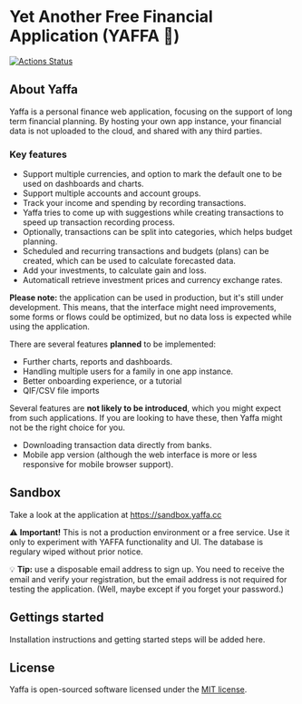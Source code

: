 # Yet Another Free Financial Application (YAFFA 🍊)

[![Actions Status](https://github.com/kantorge/yaffa/workflows/CI/badge.svg)](https://github.com/kantorge/yaffa/actions)

## About Yaffa

Yaffa is a personal finance web application, focusing on the support of long term financial planning. 
By hosting your own app instance, your financial data is not uploaded to the cloud, and shared with any third parties.

### Key features
* Support multiple currencies, and option to mark the default one to be used on dashboards and charts.
* Support multiple accounts and account groups.
* Track your income and spending by recording transactions.
* Yaffa tries to come up with suggestions while creating transactions to speed up transaction recording process.
* Optionally, transactions can be split into categories, which helps budget planning.
* Scheduled and recurring transactions and budgets (plans) can be created, which can be used to calculate forecasted data.
* Add your investments, to calculate gain and loss.
* Automaticall retrieve investment prices and currency exchange rates.

**Please note:** the application can be used in production, but it's still under development.
This means, that the interface might need improvements, some forms or flows could be optimized, but no data loss is expected while using the application.

There are several features **planned** to be implemented:
* Further charts, reports and dashboards.
* Handling multiple users for a family in one app instance.
* Better onboarding experience, or a tutorial
* QIF/CSV file imports

Several features are **not likely to be introduced**, which you might expect from such applications.
If you are looking to have these, then Yaffa might not be the right choice for you.
* Downloading transaction data directly from banks.
* Mobile app version (although the web interface is more or less responsive for mobile browser support).

## Sandbox
Take a look at the application at https://sandbox.yaffa.cc

⚠️ **Important!** This is not a production environment or a free service. Use it only to experiment with YAFFA functionality and UI. 
The database is regulary wiped without prior notice.

💡 **Tip:** use a disposable email address to sign up. You need to receive the email and verify your registration,
but the email address is not required for testing the application. (Well, maybe except if you forget your password.)

## Gettings started
Installation instructions and getting started steps will be added here.

## License
Yaffa is open-sourced software licensed under the [MIT license](https://opensource.org/licenses/MIT).
